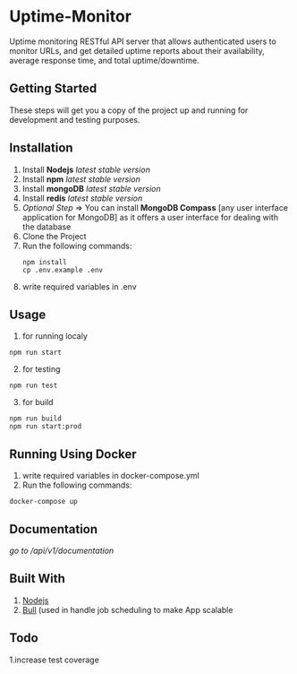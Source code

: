 # Uptime-Monitor
Uptime monitoring RESTful API server that allows authenticated users to monitor URLs, and get detailed uptime reports about their availability, average response time, and total uptime/downtime.
## Getting Started

These steps will get you a copy of the project up and running for development and testing purposes.

## Installation

1.  Install  **Nodejs** _latest stable version_
2.  Install  **npm** _latest stable version_
3.  Install  **mongoDB** _latest stable version_
4.  Install  **redis** _latest stable version_
5. _Optional Step_ ⇒ You can install **MongoDB Compass** [any user interface application for MongoDB] as it offers a user interface for dealing with the database
6.  Clone the Project
7.	Run the following commands:
	```
	npm install
	cp .env.example .env
	```
8. write required variables in .env

## Usage

1. for running localy
  ```
  npm run start
  ```
2. for testing
  ```
  npm run test
  ```
3. for build
  ```
  npm run build
  npm run start:prod
  ```
## Running Using Docker
1. write required variables in docker-compose.yml
2. Run the following commands:
  ```
  docker-compose up
  ```
## Documentation
_go to /api/v1/documentation_
## Built With

1. [Nodejs](https://nodejs.org/en/)
2. [Bull](https://github.com/OptimalBits/bull) (used in handle job scheduling to make App scalable

## Todo
1.increase test coverage
